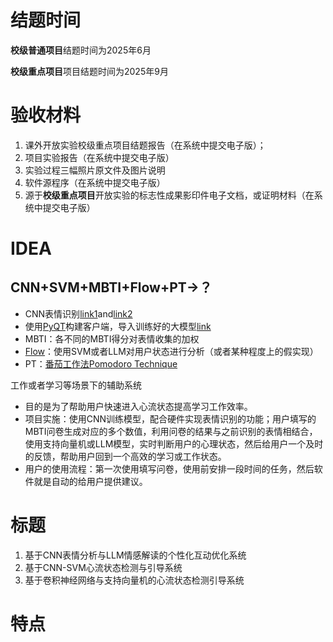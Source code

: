 # 结题时间

**校级普通项目**结题时间为2025年6月

**校级重点项目**项目结题时间为2025年9月

# 验收材料

1. 课外开放实验校级重点项目结题报告（在系统中提交电子版）；
2. 项目实验报告（在系统中提交电子版）
3. 实验过程三幅照片原文件及图片说明
4. 软件源程序（在系统中提交电子版）
5. 源于**校级重点项目**开放实验的标志性成果影印件电子文档，或证明材料（在系统中提交电子版）

# IDEA


## CNN+SVM+MBTI+Flow+PT→？


* CNN表情识别[link1](https://www.kaggle.com/code/naeemahmedhaji/facial-expression-recognition-using-cnn)and[link2](https://www.kaggle.com/code/mohammedabdeldayem/facial-expression-recognition)
* 使用[PyQT](https://www.kaggle.com/code/mohammedabdeldayem/facial-expression-recognition)构建客户端，导入训练好的大模型[link](https://zhuanlan.zhihu.com/p/274436031)
* MBTI：各不同的MBTI得分对表情收集的加权
* [Flow](https://en.wikipedia.org/wiki/Flow_(psychology))：使用SVM或者LLM对用户状态进行分析（或者某种程度上的假实现）
* PT：[番茄工作法Pomodoro Technique](../杂记/番茄工作法Pomodoro%20Technique.md)

工作或者学习等场景下的辅助系统

* 目的是为了帮助用户快速进入心流状态提高学习工作效率。
* 项目实施：使用CNN训练模型，配合硬件实现表情识别的功能；用户填写的MBTI问卷生成对应的多个数值，利用问卷的结果与之前识别的表情相结合，使用支持向量机或LLM模型，实时判断用户的心理状态，然后给用户一个及时的反馈，帮助用户回到一个高效的学习或工作状态。
* 用户的使用流程：第一次使用填写问卷，使用前安排一段时间的任务，然后软件就是自动的给用户提供建议。

# 标题

1. 基于CNN表情分析与LLM情感解读的个性化互动优化系统
2. 基于CNN-SVM心流状态检测与引导系统
3. 基于卷积神经网络与支持向量机的心流状态检测引导系统


# 特点










